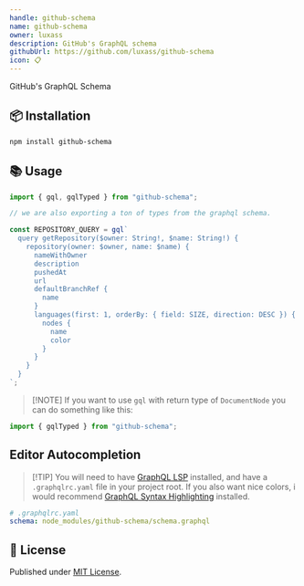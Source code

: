 ```yaml
---
handle: github-schema
name: github-schema
owner: luxass
description: GitHub's GraphQL schema
githubUrl: https://github.com/luxass/github-schema
icon: 📋
---
```


GitHub's GraphQL Schema

## 📦 Installation

```sh
npm install github-schema
```

## 📚 Usage

```ts
import { gql, gqlTyped } from "github-schema";

// we are also exporting a ton of types from the graphql schema.

const REPOSITORY_QUERY = gql`
  query getRepository($owner: String!, $name: String!) {
    repository(owner: $owner, name: $name) {
      nameWithOwner
      description
      pushedAt
      url
      defaultBranchRef {
        name
      }
      languages(first: 1, orderBy: { field: SIZE, direction: DESC }) {
        nodes {
          name
          color
        }
      }
    }
  }
`;
```

> \[!NOTE]
> If you want to use `gql` with return type of `DocumentNode` you can do something like this:

```ts
import { gqlTyped } from "github-schema";
```

## Editor Autocompletion

> \[!TIP]
> You will need to have [GraphQL LSP](https://marketplace.visualstudio.com/items?itemName=GraphQL.vscode-graphql) installed, and have a `.graphqlrc.yaml` file in your project root.
> If you also want nice colors, i would recommend [GraphQL Syntax Highlighting](https://marketplace.visualstudio.com/items?itemName=GraphQL.vscode-graphql-syntax) installed.

```yaml
# .graphqlrc.yaml
schema: node_modules/github-schema/schema.graphql
```

## 📄 License

Published under [MIT License](https://github.com/luxass/github-schema/blob/main/LICENSE).

<!-- Badges -->

[npm-version-src]: https://img.shields.io/npm/v/github-schema?style=flat&colorA=18181B&colorB=4169E1
[npm-version-href]: https://npmjs.com/package/github-schema
[npm-downloads-src]: https://img.shields.io/npm/dm/github-schema?style=flat&colorA=18181B&colorB=4169E1
[npm-downloads-href]: https://npmjs.com/package/github-schema
